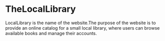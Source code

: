 # TheLocalLibrary
LocalLibrary is the name of the website.The purpose of the website is to provide an online catalog for a small local library, where users can browse available books and manage their accounts.
